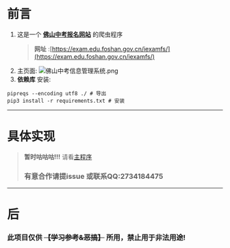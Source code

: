 <!--
 * @Author: whalefall
 * @Date: 2021-03-28 09:49:05
 * @LastEditTime: 2021-03-28 10:06:25
 * @Description: 佛山中考逆向
-->
# 前言
1. 这是一个 [**佛山中考报名网站**](https://exam.edu.foshan.gov.cn/iexamfs/) 的爬虫程序
    > **网址** :[https://exam.edu.foshan.gov.cn/iexamfs/](https://exam.edu.foshan.gov.cn/iexamfs/)
2. 主页面:
    ![佛山中考信息管理系统.png](https://i.loli.net/2021/03/28/CAmoDO3BpewNYGW.png)
3. **依赖库** 安装:
```shell
pipreqs --encoding utf8 ./ # 导出
pip3 install -r requirements.txt # 安装
```

-----
# 具体实现
> **暂时咕咕咕!!!** 请看[主程序](zkEdu.py)
> ### 有意合作请提issue 或联系QQ:2734184475
-----
# 后
### 此项目仅供 ~~【学习参考&恶搞】~~ 所用，禁止用于非法用途!



